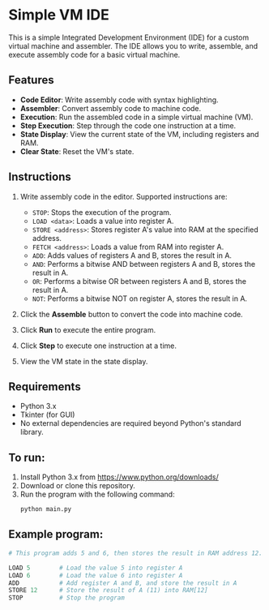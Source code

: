 # Simple VM IDE

This is a simple Integrated Development Environment (IDE) for a custom virtual machine and assembler. The IDE allows you to write, assemble, and execute assembly code for a basic virtual machine.

## Features
- **Code Editor**: Write assembly code with syntax highlighting.
- **Assembler**: Convert assembly code to machine code.
- **Execution**: Run the assembled code in a simple virtual machine (VM).
- **Step Execution**: Step through the code one instruction at a time.
- **State Display**: View the current state of the VM, including registers and RAM.
- **Clear State**: Reset the VM's state.

## Instructions
1. Write assembly code in the editor. Supported instructions are:
    - `STOP`: Stops the execution of the program.
    - `LOAD <data>`: Loads a value into register A.
    - `STORE <address>`: Stores register A's value into RAM at the specified address.
    - `FETCH <address>`: Loads a value from RAM into register A.
    - `ADD`: Adds values of registers A and B, stores the result in A.
    - `AND`: Performs a bitwise AND between registers A and B, stores the result in A.
    - `OR`: Performs a bitwise OR between registers A and B, stores the result in A.
    - `NOT`: Performs a bitwise NOT on register A, stores the result in A.
  
2. Click the **Assemble** button to convert the code into machine code.
3. Click **Run** to execute the entire program.
4. Click **Step** to execute one instruction at a time.
5. View the VM state in the state display.

## Requirements
- Python 3.x
- Tkinter (for GUI)
- No external dependencies are required beyond Python's standard library.

## To run:
1. Install Python 3.x from https://www.python.org/downloads/
2. Download or clone this repository.
3. Run the program with the following command:
   ```bash
   python main.py

## Example program:
```py
# This program adds 5 and 6, then stores the result in RAM address 12.

LOAD 5        # Load the value 5 into register A
LOAD 6        # Load the value 6 into register A
ADD           # Add register A and B, and store the result in A
STORE 12      # Store the result of A (11) into RAM[12]
STOP          # Stop the program
```